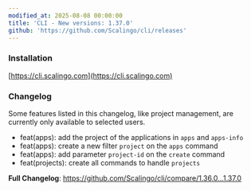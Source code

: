 ```yaml
---
modified_at: 2025-08-08 00:00:00
title: 'CLI - New versions: 1.37.0'
github: 'https://github.com/Scalingo/cli/releases'
---
```


### Installation

[https://cli.scalingo.com](https://cli.scalingo.com)

### Changelog

Some features listed in this changelog, like project management, are currently only available to selected users.

* feat(apps): add the project of the applications in `apps` and `apps-info`
* feat(apps): create a new filter `project` on the `apps` command
* feat(apps): add parameter `project-id` on the `create` command
* feat(projects): create all commands to handle `projects`

**Full Changelog**: https://github.com/Scalingo/cli/compare/1.36.0...1.37.0
